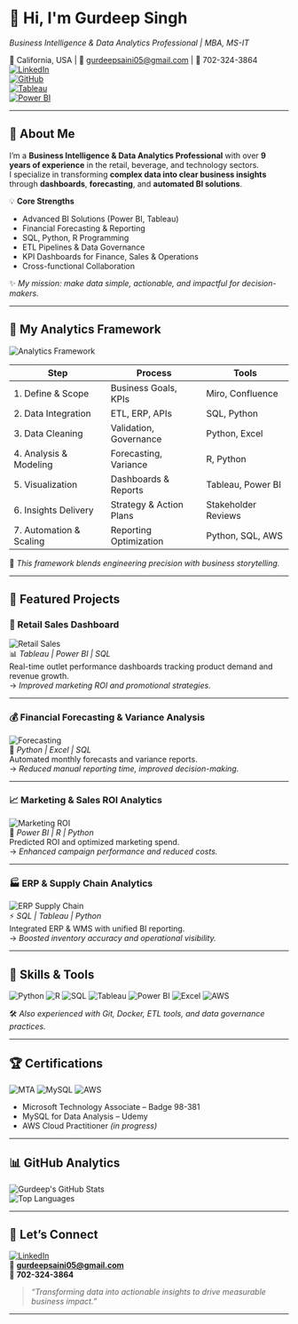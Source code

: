 <!-- 🌟 Gurdeep Singh - BI & Data Analytics Portfolio (Canva Premium Style) -->

# 👋 Hi, I'm **Gurdeep Singh**

*Business Intelligence & Data Analytics Professional | MBA, MS-IT*

📍 California, USA | 📧 [gurdeepsaini05@gmail.com](mailto:gurdeepsaini05@gmail.com) | 📱 702-324-3864  
[![LinkedIn](https://img.shields.io/badge/LinkedIn-GurdeepSingh-blue?style=for-the-badge&logo=linkedin)](https://www.linkedin.com/in/gurdeep-singh-analyst/)  
[![GitHub](https://img.shields.io/badge/GitHub-Portfolio-black?style=for-the-badge&logo=github)](https://github.com/GurdeepSinghSaini)  
[![Tableau](https://img.shields.io/badge/Tableau-Visualization-orange?style=for-the-badge&logo=tableau)]()  
[![Power BI](https://img.shields.io/badge/PowerBI-Business%20Intelligence-yellow?style=for-the-badge&logo=microsoft-power-bi)]()

---

## 🌟 About Me

I’m a **Business Intelligence & Data Analytics Professional** with over **9 years of experience** in the retail, beverage, and technology sectors.  
I specialize in transforming **complex data into clear business insights** through **dashboards**, **forecasting**, and **automated BI solutions**.

💡 **Core Strengths**  
- Advanced BI Solutions (Power BI, Tableau)  
- Financial Forecasting & Reporting  
- SQL, Python, R Programming  
- ETL Pipelines & Data Governance  
- KPI Dashboards for Finance, Sales & Operations  
- Cross-functional Collaboration

✨ *My mission: make data simple, actionable, and impactful for decision-makers.*

---

## 🧠 My Analytics Framework

![Analytics Framework](assets/analytics-framework.png)

| Step                        | Process                   | Tools                     |
| --------------------------- | ------------------------- | ------------------------- |
| 1. Define & Scope           | Business Goals, KPIs      | Miro, Confluence          |
| 2. Data Integration         | ETL, ERP, APIs            | SQL, Python               |
| 3. Data Cleaning            | Validation, Governance    | Python, Excel             |
| 4. Analysis & Modeling      | Forecasting, Variance     | R, Python                 |
| 5. Visualization            | Dashboards & Reports      | Tableau, Power BI         |
| 6. Insights Delivery        | Strategy & Action Plans   | Stakeholder Reviews       |
| 7. Automation & Scaling     | Reporting Optimization    | Python, SQL, AWS          |

🧭 *This framework blends engineering precision with business storytelling.*

---

## 🚀 Featured Projects

### 🏪 Retail Sales Dashboard
![Retail Sales](assets/retail-sales.png)  
📊 *Tableau | Power BI | SQL*  
Real-time outlet performance dashboards tracking product demand and revenue growth.  
→ *Improved marketing ROI and promotional strategies.*

---

### 💰 Financial Forecasting & Variance Analysis
![Forecasting](assets/forecasting.png)  
🧮 *Python | Excel | SQL*  
Automated monthly forecasts and variance reports.  
→ *Reduced manual reporting time, improved decision-making.*

---

### 📈 Marketing & Sales ROI Analytics
![Marketing ROI](assets/marketing-roi.png)  
🧠 *Power BI | R | Python*  
Predicted ROI and optimized marketing spend.  
→ *Enhanced campaign performance and reduced costs.*  

---

### 🏭 ERP & Supply Chain Analytics
![ERP Supply Chain](assets/erp-supplychain.png)  
⚡ *SQL | Tableau | Python*  
Integrated ERP & WMS with unified BI reporting.  
→ *Boosted inventory accuracy and operational visibility.*

---

## 🧰 Skills & Tools

![Python](https://img.shields.io/badge/Python-3776AB?style=for-the-badge&logo=python&logoColor=white)
![R](https://img.shields.io/badge/R-276DC3?style=for-the-badge&logo=r&logoColor=white)
![SQL](https://img.shields.io/badge/SQL-4479A1?style=for-the-badge&logo=mysql&logoColor=white)
![Tableau](https://img.shields.io/badge/Tableau-E97627?style=for-the-badge&logo=tableau&logoColor=white)
![Power BI](https://img.shields.io/badge/PowerBI-F2C811?style=for-the-badge&logo=microsoft-power-bi&logoColor=black)
![Excel](https://img.shields.io/badge/Excel-217346?style=for-the-badge&logo=microsoft-excel&logoColor=white)
![AWS](https://img.shields.io/badge/AWS-FF9900?style=for-the-badge&logo=amazon-aws&logoColor=white)

🛠 *Also experienced with Git, Docker, ETL tools, and data governance practices.*

---

## 🏆 Certifications

![MTA](assets/mta-badge.png)
![MySQL](assets/mysql-cert.png)
![AWS](assets/aws-cert.png)

- Microsoft Technology Associate – Badge 98-381  
- MySQL for Data Analysis – Udemy  
- AWS Cloud Practitioner *(in progress)*

---

## 📊 GitHub Analytics

![Gurdeep's GitHub Stats](https://github-readme-stats.vercel.app/api?username=GurdeepSinghSaini&show_icons=true&count_private=true&theme=radical)  
![Top Languages](https://github-readme-stats.vercel.app/api/top-langs/?username=GurdeepSinghSaini&layout=compact&theme=radical)

---

## 🤝 Let’s Connect

[![LinkedIn](https://img.shields.io/badge/LinkedIn-GurdeepSingh-blue?style=for-the-badge&logo=linkedin)](https://www.linkedin.com/in/gurdeep-singh-analyst/)  
📧 **[gurdeepsaini05@gmail.com](mailto:gurdeepsaini05@gmail.com)**  
📱 **702-324-3864**

> *“Transforming data into actionable insights to drive measurable business impact.”*

---

<!-- 🪄 Canva Pro Design Tips:
- Save all hero/project/diagram visuals inside `assets/` (e.g., hero-banner.png, retail-sales.png, analytics-framework.png).
- Use Canva to create:
  • Hero Banner with name & icons
  • Analytics Framework diagram
  • Dashboard previews (4 projects)
  • Certification badge images
- Fonts: Montserrat (Headings), Inter (Body)
- Colors: Navy (#0b3d91), Teal (#00a99d), Light Gray (#f5f5f5)
- Export images as PNG with transparent or soft gradient backgrounds.
- Keep it clean, modern, and mobile-friendly.
-->
